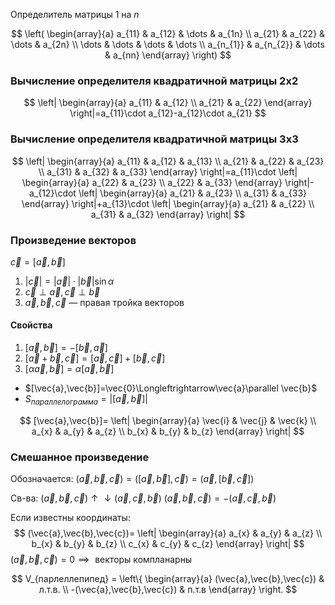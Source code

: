 Определитель матрицы $1$ на $n$

$$
\left(
\begin{array}{a}
a_{11} & a_{12} & \dots & a_{1n} \\
a_{21} & a_{22} & \dots & a_{2n} \\
\dots & \dots & \dots & \dots \\
a_{n_{1}} & a_{n_{2}}  & \dots & a_{nn}
\end{array}
\right)
$$

### Вычисление определителя квадратичной матрицы 2x2
$$
\left|
\begin{array}{a} 
 a_{11} & a_{12} \\
a_{21} & a_{22}
\end{array}
\right|=a_{11}\cdot a_{12}-a_{12}\cdot a_{21}
$$
### Вычисление определителя квадратичной матрицы 3x3
$$
\left|
\begin{array}{a}
a_{11} & a_{12} & a_{13} \\
a_{21} & a_{22} & a_{23}  \\
a_{31} & a_{32} & a_{33}
\end{array}
\right|=a_{11}\cdot
\left|
\begin{array}{a}
a_{22} & a_{23} \\
a_{22} & a_{33}
\end{array}
\right|-a_{12}\cdot
\left|
\begin{array}{a}
a_{21} & a_{23} \\
a_{31} & a_{33}
\end{array}
\right|+a_{13}\cdot
\left|
\begin{array}{a}
a_{21} & a_{22} \\
a_{31} & a_{32}
\end{array}
\right|
$$
### Произведение векторов

$\vec{c}=[\vec{a},\vec{b}]$
1. $|\vec{c}|=|\vec{a}|\cdot |\vec{b}|\sin\alpha$
2. $\vec{c}\perp \vec{a}, \vec{c}\perp \vec{b}$
3. $\vec{a},\vec{b},\vec{c}$ — правая тройка векторов
   
#### Свойства

1. $[\vec{a},\vec{b}]=-[\vec{b},\vec{a}]$
2. $[\vec{a}+\vec{b},\vec{c}]=[\vec{a},\vec{c}]+[\vec{b},\vec{c}]$
3. $[\alpha \vec{a},\vec{b}]=\alpha[\vec{a},\vec{b}]$

- $[\vec{a},\vec{b}]=\vec{0}\Longleftrightarrow\vec{a}\parallel \vec{b}$
- $S_{параллелограмма}=|[\vec{a},\vec{b}]|$
  
$$
[\vec{a},\vec{b}]=
\left|
\begin{array}{a}
\vec{i} &  \vec{j} & \vec{k} \\
a_{x} & a_{y} & a_{z} \\
b_{x} & b_{y} & b_{z}
\end{array}
\right|
$$
### Смешанное произведение

Обозначается:
$(\vec{a},\vec{b},\vec{c})=([\vec{a},\vec{b}],\vec{c})=(\vec{a},[\vec{b},\vec{c}])$

Св-ва:
$(\vec{a},\vec{b},\vec{c})\uparrow\downarrow(\vec{a},\vec{c},\vec{b})$
$(\vec{a},\vec{b},\vec{c})=-(\vec{a},\vec{c},\vec{b})$

Если известны координаты:
$$
(\vec{a},\vec{b},\vec{c})=
\left|
\begin{array}{a}
a_{x} & a_{y} & a_{z} \\
b_{x} & b_{y} & b_{z} \\
c_{x} & c_{y} & c_{z}
\end{array}
\right|
$$
$(\vec{a},\vec{b},\vec{c})=0\implies\text{ векторы компланарны}$

$$
V_{парлеллепипед} =
\left\{
\begin{array}{a}
(\vec{a},\vec{b},\vec{c})  & л.т.в. \\
-(\vec{a},\vec{b},\vec{c})  & п.т.в
\end{array}
\right.
$$
